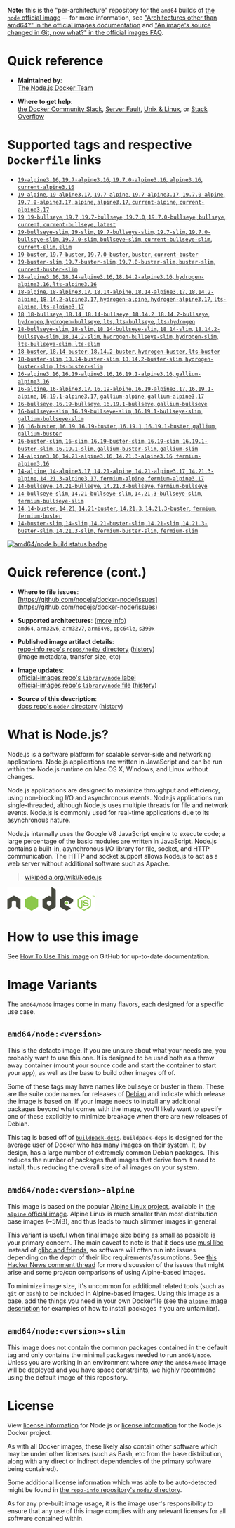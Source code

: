 <!--

********************************************************************************

WARNING:

    DO NOT EDIT "node/README.md"

    IT IS AUTO-GENERATED

    (from the other files in "node/" combined with a set of templates)

********************************************************************************

-->

**Note:** this is the "per-architecture" repository for the `amd64` builds of [the `node` official image](https://hub.docker.com/_/node) -- for more information, see ["Architectures other than amd64?" in the official images documentation](https://github.com/docker-library/official-images#architectures-other-than-amd64) and ["An image's source changed in Git, now what?" in the official images FAQ](https://github.com/docker-library/faq#an-images-source-changed-in-git-now-what).

# Quick reference

-	**Maintained by**:  
	[The Node.js Docker Team](https://github.com/nodejs/docker-node)

-	**Where to get help**:  
	[the Docker Community Slack](https://dockr.ly/comm-slack), [Server Fault](https://serverfault.com/help/on-topic), [Unix & Linux](https://unix.stackexchange.com/help/on-topic), or [Stack Overflow](https://stackoverflow.com/help/on-topic)

# Supported tags and respective `Dockerfile` links

-	[`19-alpine3.16`, `19.7-alpine3.16`, `19.7.0-alpine3.16`, `alpine3.16`, `current-alpine3.16`](https://github.com/nodejs/docker-node/blob/cd7015f45666d2cd6e81f507ee362ca7ada1bfee/19/alpine3.16/Dockerfile)
-	[`19-alpine`, `19-alpine3.17`, `19.7-alpine`, `19.7-alpine3.17`, `19.7.0-alpine`, `19.7.0-alpine3.17`, `alpine`, `alpine3.17`, `current-alpine`, `current-alpine3.17`](https://github.com/nodejs/docker-node/blob/cd7015f45666d2cd6e81f507ee362ca7ada1bfee/19/alpine3.17/Dockerfile)
-	[`19`, `19-bullseye`, `19.7`, `19.7-bullseye`, `19.7.0`, `19.7.0-bullseye`, `bullseye`, `current`, `current-bullseye`, `latest`](https://github.com/nodejs/docker-node/blob/cd7015f45666d2cd6e81f507ee362ca7ada1bfee/19/bullseye/Dockerfile)
-	[`19-bullseye-slim`, `19-slim`, `19.7-bullseye-slim`, `19.7-slim`, `19.7.0-bullseye-slim`, `19.7.0-slim`, `bullseye-slim`, `current-bullseye-slim`, `current-slim`, `slim`](https://github.com/nodejs/docker-node/blob/cd7015f45666d2cd6e81f507ee362ca7ada1bfee/19/bullseye-slim/Dockerfile)
-	[`19-buster`, `19.7-buster`, `19.7.0-buster`, `buster`, `current-buster`](https://github.com/nodejs/docker-node/blob/cd7015f45666d2cd6e81f507ee362ca7ada1bfee/19/buster/Dockerfile)
-	[`19-buster-slim`, `19.7-buster-slim`, `19.7.0-buster-slim`, `buster-slim`, `current-buster-slim`](https://github.com/nodejs/docker-node/blob/cd7015f45666d2cd6e81f507ee362ca7ada1bfee/19/buster-slim/Dockerfile)
-	[`18-alpine3.16`, `18.14-alpine3.16`, `18.14.2-alpine3.16`, `hydrogen-alpine3.16`, `lts-alpine3.16`](https://github.com/nodejs/docker-node/blob/cd7015f45666d2cd6e81f507ee362ca7ada1bfee/18/alpine3.16/Dockerfile)
-	[`18-alpine`, `18-alpine3.17`, `18.14-alpine`, `18.14-alpine3.17`, `18.14.2-alpine`, `18.14.2-alpine3.17`, `hydrogen-alpine`, `hydrogen-alpine3.17`, `lts-alpine`, `lts-alpine3.17`](https://github.com/nodejs/docker-node/blob/cd7015f45666d2cd6e81f507ee362ca7ada1bfee/18/alpine3.17/Dockerfile)
-	[`18`, `18-bullseye`, `18.14`, `18.14-bullseye`, `18.14.2`, `18.14.2-bullseye`, `hydrogen`, `hydrogen-bullseye`, `lts`, `lts-bullseye`, `lts-hydrogen`](https://github.com/nodejs/docker-node/blob/cd7015f45666d2cd6e81f507ee362ca7ada1bfee/18/bullseye/Dockerfile)
-	[`18-bullseye-slim`, `18-slim`, `18.14-bullseye-slim`, `18.14-slim`, `18.14.2-bullseye-slim`, `18.14.2-slim`, `hydrogen-bullseye-slim`, `hydrogen-slim`, `lts-bullseye-slim`, `lts-slim`](https://github.com/nodejs/docker-node/blob/cd7015f45666d2cd6e81f507ee362ca7ada1bfee/18/bullseye-slim/Dockerfile)
-	[`18-buster`, `18.14-buster`, `18.14.2-buster`, `hydrogen-buster`, `lts-buster`](https://github.com/nodejs/docker-node/blob/cd7015f45666d2cd6e81f507ee362ca7ada1bfee/18/buster/Dockerfile)
-	[`18-buster-slim`, `18.14-buster-slim`, `18.14.2-buster-slim`, `hydrogen-buster-slim`, `lts-buster-slim`](https://github.com/nodejs/docker-node/blob/cd7015f45666d2cd6e81f507ee362ca7ada1bfee/18/buster-slim/Dockerfile)
-	[`16-alpine3.16`, `16.19-alpine3.16`, `16.19.1-alpine3.16`, `gallium-alpine3.16`](https://github.com/nodejs/docker-node/blob/cd41dbe222da1ce72d61d8fbaa06ac79316ac6d5/16/alpine3.16/Dockerfile)
-	[`16-alpine`, `16-alpine3.17`, `16.19-alpine`, `16.19-alpine3.17`, `16.19.1-alpine`, `16.19.1-alpine3.17`, `gallium-alpine`, `gallium-alpine3.17`](https://github.com/nodejs/docker-node/blob/cd41dbe222da1ce72d61d8fbaa06ac79316ac6d5/16/alpine3.17/Dockerfile)
-	[`16-bullseye`, `16.19-bullseye`, `16.19.1-bullseye`, `gallium-bullseye`](https://github.com/nodejs/docker-node/blob/e75fa5270326ffaff8fee03153f3bf16860084d4/16/bullseye/Dockerfile)
-	[`16-bullseye-slim`, `16.19-bullseye-slim`, `16.19.1-bullseye-slim`, `gallium-bullseye-slim`](https://github.com/nodejs/docker-node/blob/e75fa5270326ffaff8fee03153f3bf16860084d4/16/bullseye-slim/Dockerfile)
-	[`16`, `16-buster`, `16.19`, `16.19-buster`, `16.19.1`, `16.19.1-buster`, `gallium`, `gallium-buster`](https://github.com/nodejs/docker-node/blob/e75fa5270326ffaff8fee03153f3bf16860084d4/16/buster/Dockerfile)
-	[`16-buster-slim`, `16-slim`, `16.19-buster-slim`, `16.19-slim`, `16.19.1-buster-slim`, `16.19.1-slim`, `gallium-buster-slim`, `gallium-slim`](https://github.com/nodejs/docker-node/blob/e75fa5270326ffaff8fee03153f3bf16860084d4/16/buster-slim/Dockerfile)
-	[`14-alpine3.16`, `14.21-alpine3.16`, `14.21.3-alpine3.16`, `fermium-alpine3.16`](https://github.com/nodejs/docker-node/blob/e75fa5270326ffaff8fee03153f3bf16860084d4/14/alpine3.16/Dockerfile)
-	[`14-alpine`, `14-alpine3.17`, `14.21-alpine`, `14.21-alpine3.17`, `14.21.3-alpine`, `14.21.3-alpine3.17`, `fermium-alpine`, `fermium-alpine3.17`](https://github.com/nodejs/docker-node/blob/e75fa5270326ffaff8fee03153f3bf16860084d4/14/alpine3.17/Dockerfile)
-	[`14-bullseye`, `14.21-bullseye`, `14.21.3-bullseye`, `fermium-bullseye`](https://github.com/nodejs/docker-node/blob/e75fa5270326ffaff8fee03153f3bf16860084d4/14/bullseye/Dockerfile)
-	[`14-bullseye-slim`, `14.21-bullseye-slim`, `14.21.3-bullseye-slim`, `fermium-bullseye-slim`](https://github.com/nodejs/docker-node/blob/e75fa5270326ffaff8fee03153f3bf16860084d4/14/bullseye-slim/Dockerfile)
-	[`14`, `14-buster`, `14.21`, `14.21-buster`, `14.21.3`, `14.21.3-buster`, `fermium`, `fermium-buster`](https://github.com/nodejs/docker-node/blob/e75fa5270326ffaff8fee03153f3bf16860084d4/14/buster/Dockerfile)
-	[`14-buster-slim`, `14-slim`, `14.21-buster-slim`, `14.21-slim`, `14.21.3-buster-slim`, `14.21.3-slim`, `fermium-buster-slim`, `fermium-slim`](https://github.com/nodejs/docker-node/blob/e75fa5270326ffaff8fee03153f3bf16860084d4/14/buster-slim/Dockerfile)

[![amd64/node build status badge](https://img.shields.io/jenkins/s/https/doi-janky.infosiftr.net/job/multiarch/job/amd64/job/node.svg?label=amd64/node%20%20build%20job)](https://doi-janky.infosiftr.net/job/multiarch/job/amd64/job/node/)

# Quick reference (cont.)

-	**Where to file issues**:  
	[https://github.com/nodejs/docker-node/issues](https://github.com/nodejs/docker-node/issues)

-	**Supported architectures**: ([more info](https://github.com/docker-library/official-images#architectures-other-than-amd64))  
	[`amd64`](https://hub.docker.com/r/amd64/node/), [`arm32v6`](https://hub.docker.com/r/arm32v6/node/), [`arm32v7`](https://hub.docker.com/r/arm32v7/node/), [`arm64v8`](https://hub.docker.com/r/arm64v8/node/), [`ppc64le`](https://hub.docker.com/r/ppc64le/node/), [`s390x`](https://hub.docker.com/r/s390x/node/)

-	**Published image artifact details**:  
	[repo-info repo's `repos/node/` directory](https://github.com/docker-library/repo-info/blob/master/repos/node) ([history](https://github.com/docker-library/repo-info/commits/master/repos/node))  
	(image metadata, transfer size, etc)

-	**Image updates**:  
	[official-images repo's `library/node` label](https://github.com/docker-library/official-images/issues?q=label%3Alibrary%2Fnode)  
	[official-images repo's `library/node` file](https://github.com/docker-library/official-images/blob/master/library/node) ([history](https://github.com/docker-library/official-images/commits/master/library/node))

-	**Source of this description**:  
	[docs repo's `node/` directory](https://github.com/docker-library/docs/tree/master/node) ([history](https://github.com/docker-library/docs/commits/master/node))

# What is Node.js?

Node.js is a software platform for scalable server-side and networking applications. Node.js applications are written in JavaScript and can be run within the Node.js runtime on Mac OS X, Windows, and Linux without changes.

Node.js applications are designed to maximize throughput and efficiency, using non-blocking I/O and asynchronous events. Node.js applications run single-threaded, although Node.js uses multiple threads for file and network events. Node.js is commonly used for real-time applications due to its asynchronous nature.

Node.js internally uses the Google V8 JavaScript engine to execute code; a large percentage of the basic modules are written in JavaScript. Node.js contains a built-in, asynchronous I/O library for file, socket, and HTTP communication. The HTTP and socket support allows Node.js to act as a web server without additional software such as Apache.

> [wikipedia.org/wiki/Node.js](https://en.wikipedia.org/wiki/Node.js)

![logo](https://raw.githubusercontent.com/docker-library/docs/01c12653951b2fe592c1f93a13b4e289ada0e3a1/node/logo.png)

# How to use this image

See [How To Use This Image](https://github.com/nodejs/docker-node/blob/master/README.md#how-to-use-this-image) on GitHub for up-to-date documentation.

# Image Variants

The `amd64/node` images come in many flavors, each designed for a specific use case.

## `amd64/node:<version>`

This is the defacto image. If you are unsure about what your needs are, you probably want to use this one. It is designed to be used both as a throw away container (mount your source code and start the container to start your app), as well as the base to build other images off of.

Some of these tags may have names like bullseye or buster in them. These are the suite code names for releases of [Debian](https://wiki.debian.org/DebianReleases) and indicate which release the image is based on. If your image needs to install any additional packages beyond what comes with the image, you'll likely want to specify one of these explicitly to minimize breakage when there are new releases of Debian.

This tag is based off of [`buildpack-deps`](https://hub.docker.com/_/buildpack-deps/). `buildpack-deps` is designed for the average user of Docker who has many images on their system. It, by design, has a large number of extremely common Debian packages. This reduces the number of packages that images that derive from it need to install, thus reducing the overall size of all images on your system.

## `amd64/node:<version>-alpine`

This image is based on the popular [Alpine Linux project](https://alpinelinux.org), available in [the `alpine` official image](https://hub.docker.com/_/alpine). Alpine Linux is much smaller than most distribution base images (~5MB), and thus leads to much slimmer images in general.

This variant is useful when final image size being as small as possible is your primary concern. The main caveat to note is that it does use [musl libc](https://musl.libc.org) instead of [glibc and friends](https://www.etalabs.net/compare_libcs.html), so software will often run into issues depending on the depth of their libc requirements/assumptions. See [this Hacker News comment thread](https://news.ycombinator.com/item?id=10782897) for more discussion of the issues that might arise and some pro/con comparisons of using Alpine-based images.

To minimize image size, it's uncommon for additional related tools (such as `git` or `bash`) to be included in Alpine-based images. Using this image as a base, add the things you need in your own Dockerfile (see the [`alpine` image description](https://hub.docker.com/_/alpine/) for examples of how to install packages if you are unfamiliar).

## `amd64/node:<version>-slim`

This image does not contain the common packages contained in the default tag and only contains the minimal packages needed to run `amd64/node`. Unless you are working in an environment where *only* the `amd64/node` image will be deployed and you have space constraints, we highly recommend using the default image of this repository.

# License

View [license information](https://github.com/nodejs/node/blob/master/LICENSE) for Node.js or [license information](https://github.com/nodejs/docker-node/blob/master/LICENSE) for the Node.js Docker project.

As with all Docker images, these likely also contain other software which may be under other licenses (such as Bash, etc from the base distribution, along with any direct or indirect dependencies of the primary software being contained).

Some additional license information which was able to be auto-detected might be found in [the `repo-info` repository's `node/` directory](https://github.com/docker-library/repo-info/tree/master/repos/node).

As for any pre-built image usage, it is the image user's responsibility to ensure that any use of this image complies with any relevant licenses for all software contained within.
